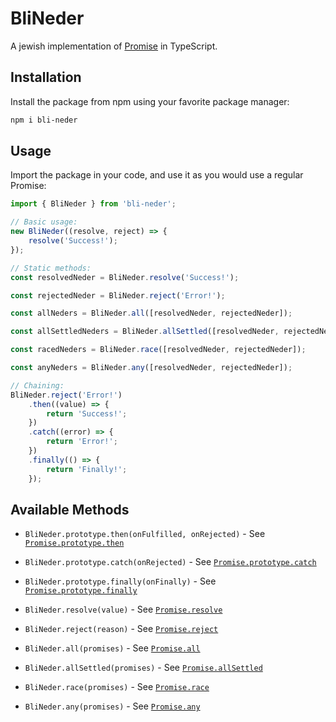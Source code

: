 # BliNeder

A jewish implementation of [Promise](https://developer.mozilla.org/en-US/docs/Web/JavaScript/Reference/Global_Objects/Promise) in TypeScript.

## Installation

Install the package from npm using your favorite package manager:

```bash
npm i bli-neder
```

## Usage

Import the package in your code, and use it as you would use a regular Promise:

```typescript
import { BliNeder } from 'bli-neder';

// Basic usage:
new BliNeder((resolve, reject) => {
	resolve('Success!');
});

// Static methods:
const resolvedNeder = BliNeder.resolve('Success!');

const rejectedNeder = BliNeder.reject('Error!');

const allNeders = BliNeder.all([resolvedNeder, rejectedNeder]);

const allSettledNeders = BliNeder.allSettled([resolvedNeder, rejectedNeder]);

const racedNeders = BliNeder.race([resolvedNeder, rejectedNeder]);

const anyNeders = BliNeder.any([resolvedNeder, rejectedNeder]);

// Chaining:
BliNeder.reject('Error!')
	.then((value) => {
		return 'Success!';
	})
	.catch((error) => {
		return 'Error!';
	})
	.finally(() => {
		return 'Finally!';
	});
```

## Available Methods

-   `BliNeder.prototype.then(onFulfilled, onRejected)` - See [`Promise.prototype.then`](https://developer.mozilla.org/en-US/docs/Web/JavaScript/Reference/Global_Objects/Promise/then)

-   `BliNeder.prototype.catch(onRejected)` - See [`Promise.prototype.catch`](https://developer.mozilla.org/en-US/docs/Web/JavaScript/Reference/Global_Objects/Promise/catch)

-   `BliNeder.prototype.finally(onFinally)` - See [`Promise.prototype.finally`](https://developer.mozilla.org/en-US/docs/Web/JavaScript/Reference/Global_Objects/Promise/finally)

-   `BliNeder.resolve(value)` - See [`Promise.resolve`](https://developer.mozilla.org/en-US/docs/Web/JavaScript/Reference/Global_Objects/Promise/resolve)

-   `BliNeder.reject(reason)` - See [`Promise.reject`](https://developer.mozilla.org/en-US/docs/Web/JavaScript/Reference/Global_Objects/Promise/reject)

-   `BliNeder.all(promises)` - See [`Promise.all`](https://developer.mozilla.org/en-US/docs/Web/JavaScript/Reference/Global_Objects/Promise/all)

-   `BliNeder.allSettled(promises)` - See [`Promise.allSettled`](https://developer.mozilla.org/en-US/docs/Web/JavaScript/Reference/Global_Objects/Promise/allSettled)

-   `BliNeder.race(promises)` - See [`Promise.race`](https://developer.mozilla.org/en-US/docs/Web/JavaScript/Reference/Global_Objects/Promise/race)

-   `BliNeder.any(promises)` - See [`Promise.any`](https://developer.mozilla.org/en-US/docs/Web/JavaScript/Reference/Global_Objects/Promise/any)
